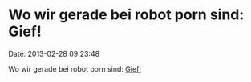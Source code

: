 Wo wir gerade bei robot porn sind: Gief!
========================================

Date: 2013-02-28 09:23:48

Wo wir gerade bei robot porn sind: [Gief!](http://imgur.com/a/amTHN)
